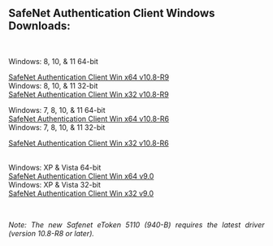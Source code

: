 <h2 style="margin-left:0px;"><strong>SafeNet Authentication Client Windows Downloads:</strong></h2>
<p style="margin-left:0px;">&nbsp;</p>
<p style="margin-left:0px;text-align:justify;">Windows:&nbsp;8, 10, &amp; 11 64-bit
<p style="margin-left:0px;text-align:justify;"><a target="_blank" rel="noopener noreferrer" href="https://github.com/usasmartcard/safenet-authentication-client/raw/main/Safenet-Authentication-Tools-Windows-x64-10.8-R9.zip">SafeNet Authentication Client Win x64 v10.8-R9</a><br>Windows:&nbsp;8, 10, &amp; 11 32-bit<br><a target="_blank" rel="noopener noreferrer" href="https://github.com/usasmartcard/safenet-authentication-client/raw/main/Safenet-Authentication-Tools-Windows-x32-10.8-R9.zip">SafeNet Authentication Client Win x32 v10.8-R9</a></p>
<p style="margin-left:0px;text-align:justify;">Windows:&nbsp;7, 8, 10, &amp; 11 64-bit<br><a target="_blank" rel="noopener noreferrer" href="https://github.com/usasmartcard/safenet-authentication-client/raw/main/Safenet-Authentication-Tools_Windows_x64_10.8-R6_CSP_enabled_msi.zip">SafeNet Authentication Client Win x64 v10.8-R6</a><br>Windows:&nbsp;7, 8, 10, &amp; 11 32-bit</p>
<p style="margin-left:0px;text-align:justify;"><a target="_blank" rel="noopener noreferrer" href="https://github.com/usasmartcard/safenet-authentication-client/raw/main/Safenet-Authentication-Tools_Windows_x32_10.8-R6_CSP_enabled_msi.zip">SafeNet Authentication Client Win x32 v10.8-R6</a></p>
<p style="margin-left:0px;text-align:justify;"><br>Windows:&nbsp;XP &amp; Vista 64-bit<br><a target="_blank" rel="noopener noreferrer" href="https://github.com/usasmartcard/safenet-authentication-client/raw/main/Safenet-Authentication-Tools_Windows_x64_9.0.msi">SafeNet Authentication Client Win x64 v9.0</a><br>Windows:&nbsp;XP &amp; Vista 32-bit<br><a target="_blank" rel="noopener noreferrer" href="https://github.com/usasmartcard/safenet-authentication-client/raw/main/Safenet-Authentication-Tools_Windows_x32_9.0.msi">SafeNet Authentication Client Win x32 v9.0</a></p>
<p style="margin-left:0px;text-align:justify;">&nbsp;</p>
<p style="margin-left:0px;text-align:justify;"><i>Note: The new Safenet eToken 5110 (940-B) requires the latest driver (version 10.8-R8 or later).&nbsp;</i></p>
